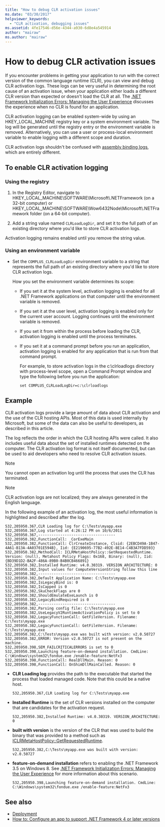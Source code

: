 ```yaml
---
title: "How to debug CLR activation issues"
ms.date: "03/30/2017"
helpviewer_keywords:
  - "CLR activation, debugging issues"
ms.assetid: 4fe17546-d56e-4344-a930-6d8e4a545914
author: "mairaw"
ms.author: "mairaw"
---
```

# How to debug CLR activation issues

If you encounter problems in getting your application to run with the correct version of the common language runtime (CLR), you can view and debug CLR activation logs. These logs can be very useful in determining the root cause of an activation issue, when your application either loads a different CLR version than expected or doesn't load the CLR at all. The [.NET Framework Initialization Errors: Managing the User Experience](initialization-errors-managing-the-user-experience.md) discusses the experience when no CLR is found for an application.

CLR activation logging can be enabled system-wide by using an HKEY_LOCAL_MACHINE registry key or a system environment variable. The log will be generated until the registry entry or the environment variable is removed. Alternatively, you can use a user or process-local environment variable to enable logging with a different scope and duration.

CLR activation logs shouldn't be confused with [assembly binding logs](../tools/fuslogvw-exe-assembly-binding-log-viewer.md), which are entirely different.

## To enable CLR activation logging

### Using the registry

1. In the Registry Editor, navigate to HKEY_LOCAL_MACHINE\SOFTWARE\Microsoft\\.NETFramework (on a 32-bit computer) or HKEY_LOCAL_MACHINE\SOFTWARE\Wow6432Node\Microsoft\\.NETFramework folder (on a 64-bit computer).

2. Add a string value named `CLRLoadLogDir`, and set it to the full path of an existing directory where you'd like to store CLR activation logs.

Activation logging remains enabled until you remove the string value.

### Using an environment variable

- Set the `COMPLUS_CLRLoadLogDir` environment variable to a string that represents the full path of an existing directory where you'd like to store CLR activation logs.

    How you set the environment variable determines its scope:

  - If you set it at the system level, activation logging is enabled for all .NET Framework applications on that computer until the environment variable is removed.

  - If you set it at the user level, activation logging is enabled only for the current user account. Logging continues until the environment variable is removed.

  - If you set it from within the process before loading the CLR, activation logging is enabled until the process terminates.

  - If you set it at a command prompt before you run an application, activation logging is enabled for any application that is run from that command prompt.

    For example, to store activation logs in the c:\clrloadlogs directory with process-level scope, open a Command Prompt window and type the following before you run the application:

    ```console
    set COMPLUS_CLRLoadLogDir=c:\clrloadlogs
    ```

## Example

CLR activation logs provide a large amount of data about CLR activation and the use of the CLR hosting APIs. Most of this data is used internally by Microsoft, but some of the data can also be useful to developers, as described in this article.

The log reflects the order in which the CLR hosting APIs were called. It also includes useful data about the set of installed runtimes detected on the computer. The CLR activation log format is not itself documented, but can be used to aid developers who need to resolve CLR activation issues.

> [!NOTE]
> You cannot open an activation log until the process that uses the CLR has terminated.

> [!NOTE]
> CLR activation logs are not localized; they are always generated in the English language.

In the following example of an activation log, the most useful information is highlighted and described after the log.

```output
532,205950.367,CLR Loading log for C:\Tests\myapp.exe
532,205950.367,Log started at 4:26:12 PM on 10/6/2011
532,205950.367,-----------------------------------
532,205950.382,FunctionCall: _CorExeMain
532,205950.382,FunctionCall: ClrCreateInstance, Clsid: {2EBCD49A-1B47-4A61-B13A-4A03701E594B}, Iid: {E2190695-77B2-492E-8E14-C4B3A7FDD593}
532,205950.382,MethodCall: ICLRMetaHostPolicy::GetRequestedRuntime. Version: (null), Metahost Policy Flags: 0x168, Binary: (null), Iid: {BD39D1D2-BA2F-486A-89B0-B4B0CB466891}
532,205950.382,Installed Runtime: v4.0.30319. VERSION_ARCHITECTURE: 0
532,205950.382,Input values for ComputeVersionString follow this line
532,205950.382,-----------------------------------
532,205950.382,Default Application Name: C:\Tests\myapp.exe
532,205950.382,IsLegacyBind is: 0
532,205950.382,IsCapped is 0
532,205950.382,SkuCheckFlags are 0
532,205950.382,ShouldEmulateExeLaunch is 0
532,205950.382,LegacyBindRequired is 0
532,205950.382,-----------------------------------
532,205950.382,Parsing config file: C:\Tests\myapp.exe
532,205950.382,UseLegacyV2RuntimeActivationPolicy is set to 0
532,205950.382,LegacyFunctionCall: GetFileVersion. Filename: C:\Tests\myapp.exe
532,205950.382,LegacyFunctionCall: GetFileVersion. Filename: C:\Tests\myapp.exe
532,205950.382,C:\Tests\myapp.exe was built with version: v2.0.50727
532,205950.382,ERROR: Version v2.0.50727 is not present on the machine.
532,205950.398,SEM_FAILCRITICALERRORS is set to 0
532,205950.398,Launching feature-on-demand installation. CmdLine: C:\Windows\system32\fondue.exe /enable-feature:NetFx3
532,205950.398,FunctionCall: RealDllMain. Reason: 0
532,205950.398,FunctionCall: OnShimDllMainCalled. Reason: 0
```

- **CLR Loading log** provides the path to the executable that started the process that loaded managed code. Note that this could be a native host.

    ```output
    532,205950.367,CLR Loading log for C:\Tests\myapp.exe
    ```

- **Installed Runtime** is the set of CLR versions installed on the computer that are candidates for the activation request.

    ```output
    532,205950.382,Installed Runtime: v4.0.30319. VERSION_ARCHITECTURE: 0
    ```

- **built with version** is the version of the CLR that was used to build the binary that was provided to a method such as [ICLRMetaHostPolicy::GetRequestedRuntime](../unmanaged-api/hosting/iclrmetahostpolicy-getrequestedruntime-method.md).

    ```output
    532,205950.382,C:\Tests\myapp.exe was built with version: v2.0.50727
    ```

- **feature-on-demand installation** refers to enabling the .NET Framework 3.5 on Windows 8. See [.NET Framework Initialization Errors: Managing the User Experience](initialization-errors-managing-the-user-experience.md) for more information about this scenario.

    ```output
    532,205950.398,Launching feature-on-demand installation. CmdLine: C:\Windows\system32\fondue.exe /enable-feature:NetFx3
    ```

## See also

- [Deployment](index.md)
- [How to: Configure an app to support .NET Framework 4 or later versions](../migration-guide/how-to-configure-an-app-to-support-net-framework-4-or-4-5.md)
